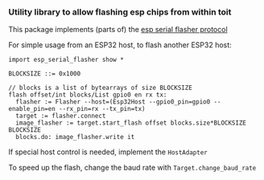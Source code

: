 ### Utility library to allow flashing esp chips from within toit

This package implements (parts of) the [esp serial flasher protocol](https://docs.espressif.com/projects/esptool/en/latest/esp32/advanced-topics/serial-protocol.html)

For simple usage from an ESP32 host, to flash another ESP32 host:

```toit
import esp_serial_flasher show *

BLOCKSIZE ::= 0x1000

// blocks is a list of bytearrays of size BLOCKSIZE
flash offset/int blocks/List gpio0 en rx tx:
  flasher := Flasher --host=(Esp32Host --gpio0_pin=gpio0 --enable_pin=en --rx_pin=rx --tx_pin=tx)
  target := flasher.connect
  image_flasher := target.start_flash offset blocks.size*BLOCKSIZE BLOCKSIZE
  blocks.do: image_flasher.write it
```

If special host control is needed, implement the `HostAdapter`

To speed up the flash, change the baud rate with `Target.change_baud_rate`